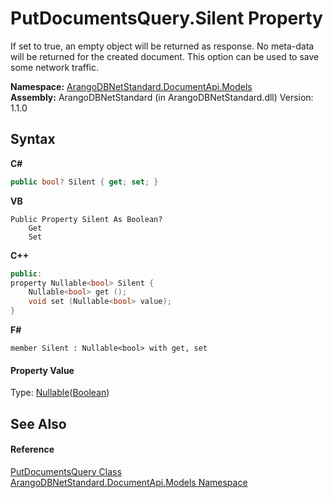 # PutDocumentsQuery.Silent Property 
 

If set to true, an empty object will be returned as response. No meta-data will be returned for the created document. This option can be used to save some network traffic.

**Namespace:**&nbsp;<a href="81a73561-cfc6-64b8-9923-29f0333f4867">ArangoDBNetStandard.DocumentApi.Models</a><br />**Assembly:**&nbsp;ArangoDBNetStandard (in ArangoDBNetStandard.dll) Version: 1.1.0

## Syntax

**C#**<br />
``` C#
public bool? Silent { get; set; }
```

**VB**<br />
``` VB
Public Property Silent As Boolean?
	Get
	Set
```

**C++**<br />
``` C++
public:
property Nullable<bool> Silent {
	Nullable<bool> get ();
	void set (Nullable<bool> value);
}
```

**F#**<br />
``` F#
member Silent : Nullable<bool> with get, set

```


#### Property Value
Type: <a href="https://docs.microsoft.com/dotnet/api/system.nullable-1" target="_blank" rel="noopener noreferrer">Nullable</a>(<a href="https://docs.microsoft.com/dotnet/api/system.boolean" target="_blank" rel="noopener noreferrer">Boolean</a>)

## See Also


#### Reference
<a href="6b7d9660-6073-52cb-ee0c-b95bdf513138">PutDocumentsQuery Class</a><br /><a href="81a73561-cfc6-64b8-9923-29f0333f4867">ArangoDBNetStandard.DocumentApi.Models Namespace</a><br />